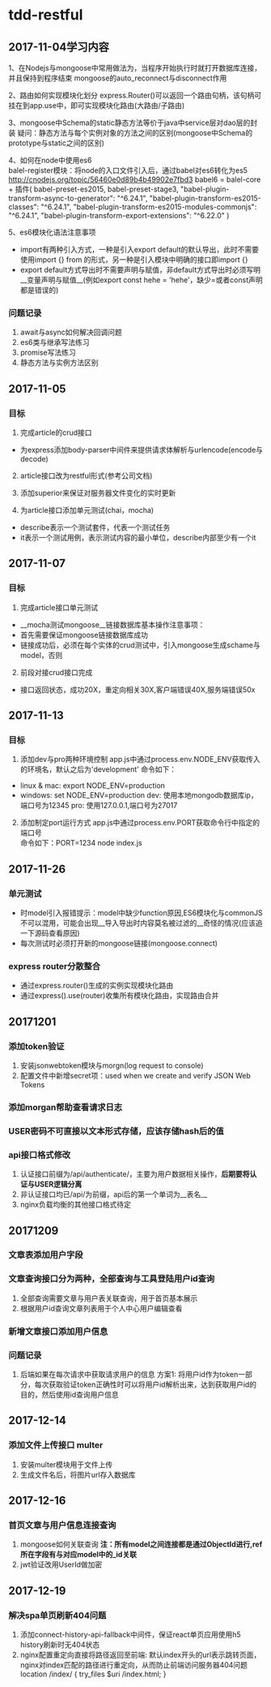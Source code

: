 # tdd-restful
## 2017-11-04学习内容
1、在Nodejs与mongoose中常用做法为，当程序开始执行时就打开数据库连接，并且保持到程序结束
mongoose的auto_reconnect与disconnect作用

2、路由如何实现模块化划分
express.Router()可以返回一个路由句柄，该句柄可挂在到app.use中，即可实现模块化路由(大路由/子路由)

3、mongoose中Schema的static静态方法等价于java中service层对dao层的封装
疑问：静态方法与每个实例对象的方法之间的区别(mongoose中Schema的prototype与static之间的区别)

4、如何在node中使用es6  
balel-register模块：将node的入口文件引入后，通过babel对es6转化为es5
http://cnodejs.org/topic/56460e0d89b4b49902e7fbd3
babel6 = balel-core + 插件(
    babel-preset-es2015, babel-preset-stage3, 
    "babel-plugin-transform-async-to-generator": "^6.24.1",
    "babel-plugin-transform-es2015-classes": "^6.24.1",
    "babel-plugin-transform-es2015-modules-commonjs": "^6.24.1",
    "babel-plugin-transform-export-extensions": "^6.22.0"
)

5、es6模块化语法注意事项  
- import有两种引入方式，一种是引入export default的默认导出，此时不需要使用import {} from 的形式，另一种是引入模块中明确的接口即import {}
- export default方式导出时不需要声明与赋值，非default方式导出时必须写明__变量声明与赋值__(例如export const hehe = 'hehe'，缺少=或者const声明都是错误的)

### 问题记录
1. await与async如何解决回调问题
2. es6类与继承写法练习
3. promise写法练习
4. 静态方法与实例方法区别

## 2017-11-05
### 目标
1. 完成article的crud接口  
- 为express添加body-parser中间件来提供请求体解析与urlencode(encode与decode)

2. article接口改为restful形式(参考公司文档)

3. 添加superior来保证对服务器文件变化的实时更新

4. 为article接口添加单元测试(chai，mocha)
- describe表示一个测试套件，代表一个测试任务
- it表示一个测试用例，表示测试内容的最小单位，describe内部至少有一个it

## 2017-11-07
### 目标
1. 完成article接口单元测试
- __mocha测试mongoose__链接数据库基本操作注意事项：
- 首先需要保证mongoose链接数据库成功
- 链接成功后，必须在每个实体的crud测试中，引入mongoose生成schame与model，否则

2. 前段对接crud接口完成
- 接口返回状态，成功20X，重定向相关30X,客户端错误40X,服务端错误50x

## 2017-11-13
### 目标
1. 添加dev与pro两种环境控制
app.js中通过process.env.NODE_ENV获取传入的环境名，默认之后为'development'
命令如下：
- linux & mac: export NODE_ENV=production
- windows: set NODE_ENV=production
dev: 使用本地mongodb数据库ip，端口号为12345
pro: 使用127.0.0.1,端口号为27017

2. 添加制定port运行方式
app.js中通过process.env.PORT获取命令行中指定的端口号  
命令如下：PORT=1234 node index.js

## 2017-11-26
### 单元测试
- 时model引入报错提示：model中缺少function原因,ES6模块化与commonJS不可以混用，可能会出现__导入导出时内容莫名被过滤的__奇怪的情况(应该追一下源码查看原因)
- 每次测试时必须打开新的mongoose链接(mongoose.connect)

### express router分散整合
- 通过express.router()生成的实例实现模块化路由
- 通过express().use(router)收集所有模块化路由，实现路由合并

## 20171201
### 添加token验证
1. 安装jsonwebtoken模块与morgn(log request to console)
2. 配置文件中新增secret项：used when we create and verify JSON Web Tokens

### 添加morgan帮助查看请求日志
### USER密码不可直接以文本形式存储，应该存储hash后的值
### api接口格式修改
1. 认证接口前缀为/api/authenticate/，主要为用户数据相关操作，__后期要将认证与USER逻辑分离__
2. 非认证接口均已/api/为前缀，api后的第一个单词为__表名__
3. nginx负载均衡的其他接口格式待定

## 20171209
### 文章表添加用户字段
### 文章查询接口分为两种，全部查询与工具登陆用户id查询
1. 全部查询需要文章与用户表关联查询，用于首页基本展示
2. 根据用户id查询文章列表用于个人中心用户编辑查看

### 新增文章接口添加用户信息

### 问题记录
1. 后端如果在每次请求中获取请求用户的信息
方案1: 将用户id作为token一部分，每次获取验证token正确性时可以将用户id解析出来，达到获取用户id的目的，然后使用id查询用户信息

## 2017-12-14
### 添加文件上传接口 multer
1. 安装multer模块用于文件上传
2. 生成文件名后，将图片url存入数据库

## 2017-12-16
### 首页文章与用户信息连接查询
1. mongoose如何关联查询
__注：所有model之间连接都是通过ObjectId进行,ref所在字段有与对应model中的_id关联__
2. jwt验证改用UserId做加密

## 2017-12-19
### 解决spa单页刷新404问题
1. 添加connect-history-api-fallback中间件，保证react单页应用使用h5 history刷新时无404状态
2. nginx配置重定向直接将路径返回至前端: 默认index开头的url表示跳转页面，nginx对index匹配的路径进行重定向，从而防止前端访问服务器404问题
        location /index/ {
            try_files $uri /index.html;
        }
